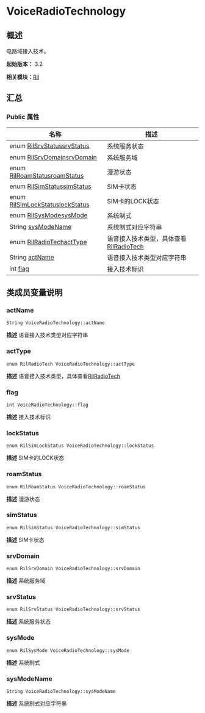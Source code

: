 # VoiceRadioTechnology


## 概述

电路域接入技术。

**起始版本：** 3.2

**相关模块：**[Ril](_ril_v11.md)


## 汇总


### Public 属性

| 名称 | 描述 | 
| -------- | -------- |
| enum [RilSrvStatus](_ril_v11.md#rilsrvstatus)[srvStatus](#srvstatus) | 系统服务状态  | 
| enum [RilSrvDomain](_ril_v11.md#rilsrvdomain)[srvDomain](#srvdomain) | 系统服务域  | 
| enum [RilRoamStatus](_ril_v11.md#rilroamstatus)[roamStatus](#roamstatus) | 漫游状态  | 
| enum [RilSimStatus](_ril_v11.md#rilsimstatus)[simStatus](#simstatus) | SIM卡状态  | 
| enum [RilSimLockStatus](_ril_v11.md#rilsimlockstatus)[lockStatus](#lockstatus) | SIM卡的LOCK状态  | 
| enum [RilSysMode](_ril_v11.md#rilsysmode)[sysMode](#sysmode) | 系统制式  | 
| String [sysModeName](#sysmodename) | 系统制式对应字符串  | 
| enum [RilRadioTech](_ril_v11.md#rilradiotech)[actType](#acttype) | 语音接入技术类型，具体查看[RilRadioTech](_ril_v11.md#rilradiotech) | 
| String [actName](#actname) | 语音接入技术类型对应字符串  | 
| int [flag](#flag) | 接入技术标识  | 


## 类成员变量说明


### actName

```
String VoiceRadioTechnology::actName
```
**描述**
语音接入技术类型对应字符串


### actType

```
enum RilRadioTech VoiceRadioTechnology::actType
```
**描述**
语音接入技术类型，具体查看[RilRadioTech](_ril_v11.md#rilradiotech)


### flag

```
int VoiceRadioTechnology::flag
```
**描述**
接入技术标识


### lockStatus

```
enum RilSimLockStatus VoiceRadioTechnology::lockStatus
```
**描述**
SIM卡的LOCK状态


### roamStatus

```
enum RilRoamStatus VoiceRadioTechnology::roamStatus
```
**描述**
漫游状态


### simStatus

```
enum RilSimStatus VoiceRadioTechnology::simStatus
```
**描述**
SIM卡状态


### srvDomain

```
enum RilSrvDomain VoiceRadioTechnology::srvDomain
```
**描述**
系统服务域


### srvStatus

```
enum RilSrvStatus VoiceRadioTechnology::srvStatus
```
**描述**
系统服务状态


### sysMode

```
enum RilSysMode VoiceRadioTechnology::sysMode
```
**描述**
系统制式


### sysModeName

```
String VoiceRadioTechnology::sysModeName
```
**描述**
系统制式对应字符串
